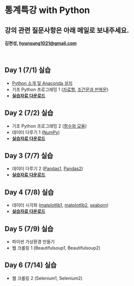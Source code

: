# 통계특강 with Python

## 강의 관련 질문사항은 아래 메일로 보내주세요.
**김현성, hyunsung1021@gmail.com**


<br>

## Day 1 (7/1) 실습
- [Python 소개 및 Anaconda 설치](https://github.com/statKim/stats-summer-2021/blob/main/Lecture_note/Installation/intro_python.pdf)
- 기초 Python 프로그래밍 1 ([자료형](https://github.com/statKim/stats-summer-2021/blob/main/Lecture_note/Day1/1.자료형.ipynb), [조건문과 반복문](https://github.com/statKim/stats-summer-2021/blob/main/Lecture_note/Day1/2.조건문과%20반복문.ipynb/))
- [**실습자료 다운로드**](https://github.com/statKim/stats-summer-2021/blob/main/Files/Day1.zip?raw=T)


## Day 2 (7/2) 실습
- 기초 Python 프로그래밍 2 ([함수와 모듈](https://github.com/statKim/stats-summer-2021/blob/main/Lecture_note/Day2/3.함수와%20모듈.ipynb/))
- 데이터 다루기 1 ([NumPy](https://github.com/statKim/stats-summer-2021/blob/main/Lecture_note/Day2/NumPy.ipynb/))
- [**실습자료 다운로드**](https://github.com/statKim/stats-summer-2021/blob/main/Files/Day2.zip?raw=T)


## Day 3 (7/7) 실습
- 데이터 다루기 2 ([Pandas1](https://github.com/statKim/stats-summer-2021/blob/main/Lecture_note/Day3/Pandas_1.ipynb/), [Pandas2](https://github.com/statKim/stats-summer-2021/blob/main/Lecture_note/Day3/Pandas_2.ipynb/))
- [**실습자료 다운로드**](https://github.com/statKim/stats-summer-2021/blob/main/Files/Day3.zip?raw=T)
    

## Day 4 (7/8) 실습
- 데이터 시각화 ([matplotlib1](https://github.com/statKim/stats-summer-2021/blob/main/Lecture_note/Day4/matplotlib_1.ipynb/), [matplotlib2](https://github.com/statKim/stats-summer-2021/blob/main/Lecture_note/Day4/matplotlib_2.ipynb/), [seaborn](https://github.com/statKim/stats-summer-2021/blob/main/Lecture_note/Day4/seaborn.ipynb/))
- [**실습자료 다운로드**](https://github.com/statKim/stats-summer-2021/blob/main/Files/Day4.zip?raw=T)


## Day 5 (7/9) 실습
- 파이썬 가상환경 만들기
- 웹 크롤링 1 (Beautifulsoup1, Beautifulsoup2)


## Day 6 (7/14) 실습
- 웹 크롤링 2 (Selenium1, Selenium2)

